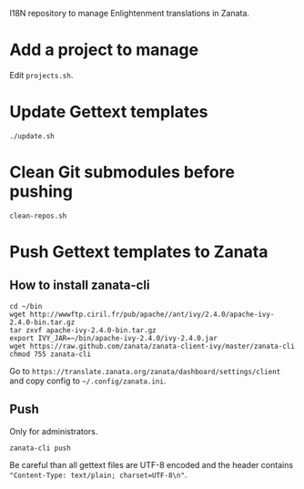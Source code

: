 I18N repository to manage Enlightenment translations in Zanata.

# Add a project to manage

Edit `projects.sh`.

# Update Gettext templates

`./update.sh`

# Clean Git submodules before pushing

`clean-repos.sh`

# Push Gettext templates to Zanata

## How to install zanata-cli

```
cd ~/bin
wget http://wwwftp.ciril.fr/pub/apache//ant/ivy/2.4.0/apache-ivy-2.4.0-bin.tar.gz
tar zxvf apache-ivy-2.4.0-bin.tar.gz
export IVY_JAR=~/bin/apache-ivy-2.4.0/ivy-2.4.0.jar
wget https://raw.github.com/zanata/zanata-client-ivy/master/zanata-cli
chmod 755 zanata-cli
```

Go to `https://translate.zanata.org/zanata/dashboard/settings/client` and copy config to `~/.config/zanata.ini`.

## Push

Only for administrators.

`zanata-cli push`

Be careful than all gettext files are UTF-8 encoded and the header contains
`"Content-Type: text/plain; charset=UTF-8\n"`.
